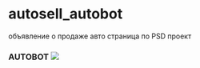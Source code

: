autosell_autobot
================

объявление о продаже авто
страница по PSD
проект <h3>AUTOBOT
<img src="http://depann2000.com/gallery/temp/html5-css3-png-711.png">
